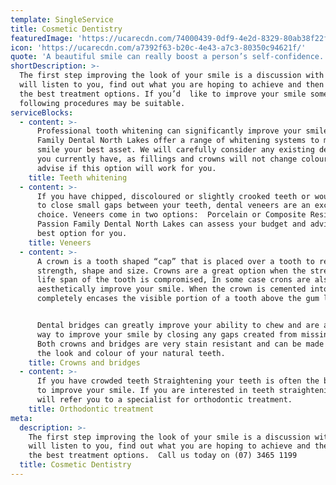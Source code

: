 ```yaml
---
template: SingleService
title: Cosmetic Dentistry
featuredImage: 'https://ucarecdn.com/74000439-0df9-4e2d-8329-80ab38f22fb3/'
icon: 'https://ucarecdn.com/a7392f63-b20c-4e43-a7c3-80350c94621f/'
quote: 'A beautiful smile can really boost a person’s self-confidence. '
shortDescription: >-
  The first step improving the look of your smile is a discussion with us. We
  will listen to you, find out what you are hoping to achieve and then advise
  the best treatment options. If you’d  like to improve your smile some of the
  following procedures may be suitable.
serviceBlocks:
  - content: >-
      Professional tooth whitening can significantly improve your smile. Passion
      Family Dental North Lakes offer a range of whitening systems to make your
      smile your best asset. We will carefully consider any existing dental work
      you currently have, as fillings and crowns will not change colour and
      advise if this option will work for you.
    title: Teeth whitening
  - content: >-
      If you have chipped, discoloured or slightly crooked teeth or would like
      to close small gaps between your teeth, dental veneers are an excellent
      choice. Veneers come in two options:  Porcelain or Composite Resin.
      Passion Family Dental North Lakes can assess your budget and advise the
      best option for you.
    title: Veneers
  - content: >-
      A crown is a tooth shaped “cap” that is placed over a tooth to restore its
      strength, shape and size. Crowns are a great option when the strength and
      life span of the tooth is compromised, In some case crons are also used to
      aesthetically improve your smile. When the crown is cemented into place it
      completely encases the visible portion of a tooth above the gum line.


      Dental bridges can greatly improve your ability to chew and are a great
      way to improve your smile by closing any gaps created from missing teeth.
      Both crowns and bridges are very stain resistant and can be made to match
      the look and colour of your natural teeth.
    title: Crowns and bridges
  - content: >-
      If you have crowded teeth Straightening your teeth is often the best way
      to improve your smile. If you are interested in teeth straightening we
      will refer you to a specialist for orthodontic treatment.
    title: Orthodontic treatment
meta:
  description: >-
    The first step improving the look of your smile is a discussion with us. We
    will listen to you, find out what you are hoping to achieve and then advise
    the best treatment options.  Call us today on (07) 3465 1199
  title: Cosmetic Dentistry
---
```


